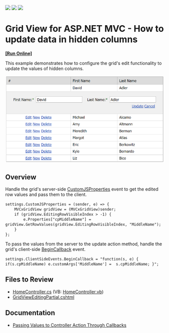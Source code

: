 <!-- default badges list -->
![](https://img.shields.io/endpoint?url=https://codecentral.devexpress.com/api/v1/VersionRange/128550278/14.1.3%2B)
[![](https://img.shields.io/badge/Open_in_DevExpress_Support_Center-FF7200?style=flat-square&logo=DevExpress&logoColor=white)](https://supportcenter.devexpress.com/ticket/details/E5121)
[![](https://img.shields.io/badge/📖_How_to_use_DevExpress_Examples-e9f6fc?style=flat-square)](https://docs.devexpress.com/GeneralInformation/403183)
<!-- default badges end -->
# Grid View for ASP.NET MVC - How to update data in hidden columns
<!-- run online -->
**[[Run Online]](https://codecentral.devexpress.com/e5121/)**
<!-- run online end -->

This example demonstrates how to configure the grid's edit functionality to update the values of hidden columns.

![Update data in hidden columns](hiddenColumn.png)

## Overview

Handle the grid's server-side [CustomJSProperties](https://docs.devexpress.com/AspNetMvc/DevExpress.Web.Mvc.GridViewSettings.CustomJSProperties) event to get the edited row values and pass them to the client.

```cshtml
settings.CustomJSProperties = (sender, e) => {
    MVCxGridView gridView = (MVCxGridView)sender;
    if (gridView.EditingRowVisibleIndex > -1) {
        e.Properties["cpMiddleName"] = gridView.GetRowValues(gridView.EditingRowVisibleIndex, "MiddleName");
    }
};
```

To pass the values from the server to the update action method, handle the grid's client-side [BeginCallback](https://docs.devexpress.com/AspNetMvc/js-MVCxClientGridView.BeginCallback) event.

```cshtml
settings.ClientSideEvents.BeginCallback = "function(s, e) { if(s.cpMiddleName) e.customArgs['MiddleName'] =  s.cpMiddleName; }";
```

## Files to Review

* [HomeController.cs](./CS/Sample/Controllers/HomeController.cs) (VB: [HomeController.vb](./VB/Sample/Controllers/HomeController.vb))
* [GridViewEditingPartial.cshtml](./CS/Sample/Views/Home/GridViewEditingPartial.cshtml)

## Documentation

* [Passing Values to Controller Action Through Callbacks](https://docs.devexpress.com/AspNetMvc/9941/common-features/callback-based-functionality/passing-values-to-a-controller-action-through-callbacks)
